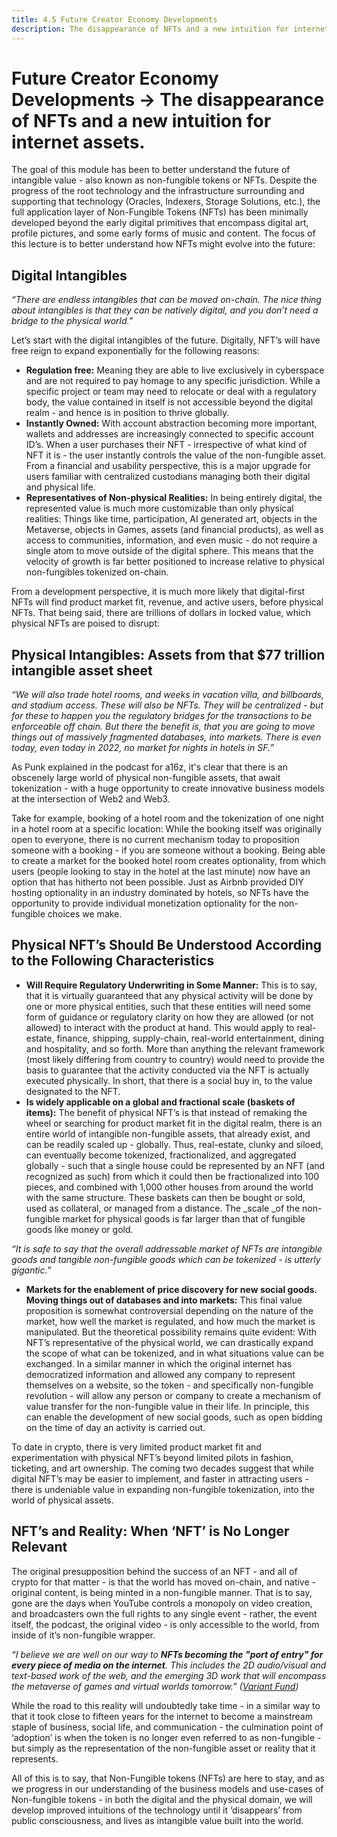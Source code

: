 ```yaml
---
title: 4.5 Future Creator Economy Developments 
description: The disappearance of NFTs and a new intuition for internet assets.
---
```



# Future Creator Economy Developments → The disappearance of NFTs and a new intuition for internet assets.

The goal of this module has been to better understand the future of intangible value - also known as non-fungible tokens or NFTs. Despite the progress of the root technology and the infrastructure surrounding and supporting that technology (Oracles, Indexers, Storage Solutions, etc.), the full application layer of Non-Fungible Tokens (NFTs) has been minimally developed beyond the early digital primitives that encompass digital art, profile pictures, and some early forms of music and content. The focus of this lecture is to better understand how NFTs might evolve into the future: 

## Digital Intangibles

_“There are endless intangibles that can be moved on-chain. The nice thing about intangibles is that they can be natively digital, and you don’t need a bridge to the physical world.”_

Let’s start with the digital intangibles of the future. Digitally, NFT’s will have free reign to expand exponentially for the following reasons: 


* **Regulation free:** Meaning they are able to live exclusively in cyberspace and are not required to pay homage to any specific jurisdiction. While a specific project or team may need to relocate or deal with a regulatory body, the value contained in itself is not accessible beyond the digital realm - and hence is in position to thrive globally. 
* **Instantly Owned:** With account abstraction becoming more important, wallets and addresses are increasingly connected to specific account ID’s. When a user purchases their NFT - irrespective of what kind of NFT it is - the user instantly controls the value of the non-fungible asset. From a financial and usability perspective, this is a major upgrade for users familiar with centralized custodians managing both their digital and physical life. 
* **Representatives of Non-physical Realities:** In being entirely digital, the represented value is much more customizable than only physical realities: Things like time, participation, AI generated art, objects in the Metaverse, objects in Games, assets (and financial products), as well as access to communities, information, and even music - do not require a single atom to move outside of the digital sphere. This means that the velocity of growth is far better positioned to increase relative to physical non-fungibles tokenized on-chain. 

From a development perspective, it is much more likely that digital-first NFTs will find product market fit, revenue, and active users, before physical NFTs. That being said, there are trillions of dollars in locked value, which physical NFTs are poised to disrupt: 

## Physical Intangibles: Assets from that $77 trillion intangible asset sheet

_“We will also trade hotel rooms, and weeks in vacation villa, and billboards, and stadium access. These will also be NFTs. They will be centralized - but for these to happen you the regulatory bridges for the transactions to be enforceable off chain. But there the benefit is, that you are going to move things out of massively fragmented databases, into markets. There is even today, even today in 2022, no market for nights in hotels in SF.”_

As Punk explained in the podcast for a16z, it's clear that there is an obscenely large world of physical non-fungible assets, that await tokenization - with a huge opportunity to create innovative business models at the intersection of Web2 and Web3. 

Take for example, booking of a hotel room and the tokenization of one night in a hotel room at a specific location: While the booking itself was originally open to everyone, there is no current mechanism today to proposition someone with a booking - if you are someone without a booking. Being able to create a market for the booked hotel room creates optionality, from which users (people looking to stay in the hotel at the last minute) now have an option that has hitherto not been possible. Just as Airbnb provided DIY hosting optionality in an industry dominated by hotels, so NFTs have the opportunity to provide individual monetization optionality for the non-fungible choices we make. 

## Physical NFT’s Should Be Understood According to the Following Characteristics



* **Will Require Regulatory Underwriting in Some Manner:** This is to say, that it is virtually guaranteed that any physical activity will be done by one or more physical entities, such that these entities will need some form of guidance or regulatory clarity on how they are allowed (or not allowed) to interact with the product at hand. This would apply to real-estate, finance, shipping, supply-chain, real-world entertainment, dining and hospitality, and so forth. More than anything the relevant framework (most likely differing from country to country) would need to provide the basis to guarantee that the activity conducted via the NFT is actually executed physically. In short, that there is a social buy in, to the value designated to the NFT. 
* **Is widely applicable on a global and fractional scale (baskets of items):** The benefit of physical NFT’s is that instead of remaking the wheel or searching for product market fit in the digital realm, there is an entire world of intangible non-fungible assets, that already exist, and can be readily scaled up - globally. Thus, real-estate, clunky and siloed, can eventually become tokenized, fractionalized, and aggregated globally - such that a single house could be represented by an NFT (and recognized as such) from which it could then be fractionalized into 100 pieces, and combined with 1,000 other houses from around the world with the same structure. These baskets can then be bought or sold, used as collateral, or managed from a distance. The _scale _of the non-fungible market for physical goods is far larger than that of fungible goods like money or gold. 

_“It is safe to say that the overall addressable market of NFTs are intangible goods and tangible non-fungible goods which can be tokenized - is utterly gigantic.”_



* **Markets for the enablement of price discovery for new social goods. Moving things out of databases and into markets:** This final value proposition is somewhat controversial depending on the nature of the market, how well the market is regulated, and how much the market is manipulated. But the theoretical possibility remains quite evident: With NFT’s representative of the physical world, we can drastically expand the scope of what can be tokenized, and in what situations value can be exchanged. In a similar manner in which the original internet has democratized information and allowed any company to represent themselves on a website, so the token - and specifically non-fungible revolution - will allow any person or company to create a mechanism of value transfer for the non-fungible value in their life. In principle, this can enable the development of new social goods, such as open bidding on the time of day an activity is carried out. 

To date in crypto, there is very limited product market fit and experimentation with physical NFT’s beyond limited pilots in fashion, ticketing, and art ownership. The coming two decades suggest that while digital NFT’s may be easier to implement, and faster in attracting users - there is undeniable value in expanding non-fungible tokenization, into the world of physical assets. 

## NFT’s and Reality: When ‘NFT’ is No Longer Relevant

The original presupposition behind the success of an NFT - and all of crypto for that matter - is that the world has moved on-chain, and native - original content, is being minted in a non-fungible manner. That is to say, gone are the days when YouTube controls a monopoly on video creation, and broadcasters own the full rights to any single event - rather, the event itself, the podcast, the original video - is only accessible to the world, from inside of it’s non-fungible wrapper. 

_“I believe we are well on our way to **NFTs becoming the "port of entry" for every piece of media on the internet**. This includes the 2D audio/visual and text-based work of the web, and the emerging 3D work that will encompass the metaverse of games and virtual worlds tomorrow.” ([Variant Fund](https://variant.mirror.xyz/T8kdtZRIgy_srXB5B06L8vBqFHYlEBcv6ae2zR6Y_eo))_

While the road to this reality will undoubtedly take time - in a similar way to that it took close to fifteen years for the internet to become a mainstream staple of business, social life, and communication - the culmination point of ‘adoption’ is when the token is no longer even referred to as non-fungible - but simply as the representation of the non-fungible asset or reality that it represents. 

All of this is to say, that Non-Fungible tokens (NFTs) are here to stay, and as we progress in our understanding of the business models and use-cases of Non-fungible tokens - in both the digital and the physical domain, we will develop improved intuitions of the technology until it ‘disappears’ from public consciousness, and lives as intangible value built into the world. 
